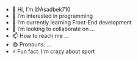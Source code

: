 - 👋 Hi, I’m @Asadbek710
- 👀 I’m interested in programming 
- 🌱 I’m currently learning Front-End development
- 💞️ I’m looking to collaborate on ...
- 📫 How to reach me ...
- 😄 Pronouns: ...
- ⚡ Fun fact: I'm crazy about sport

<!---
Asadbek710/Asadbek710 is a ✨ special ✨ repository because its `README.md` (this file) appears on your GitHub profile.
You can click the Preview link to take a look at your changes.
--->
